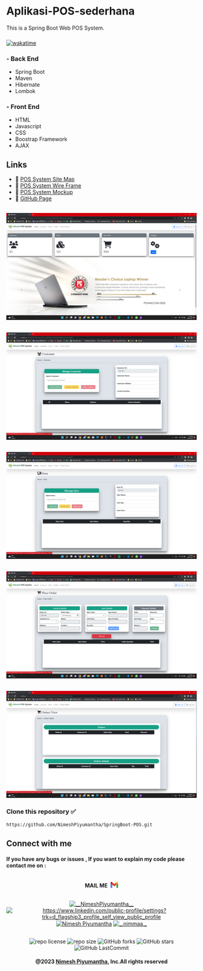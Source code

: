 # Aplikasi-POS-sederhana

This is a Spring Boot Web POS System.
###
[![wakatime](https://wakatime.com/badge/user/bde2acba-42bd-46e8-a905-d74c6f260407/project/235dfe67-9073-43f9-83e1-a9a0f500f367.svg)](https://wakatime.com/badge/user/bde2acba-42bd-46e8-a905-d74c6f260407/project/235dfe67-9073-43f9-83e1-a9a0f500f367)
### - Back End
* Spring Boot
* Maven
* Hibernate
* Lombok

### - Front End
* HTML
* Javascript
* CSS
* Boostrap Framework
* AJAX


## Links
* 🔗 <a href="https://www.gloomaps.com/bsC9rMgdrG" target="_blank">POS System Site Map</a>
* 🔗 <a href="https://wireframe.cc/US4npz" target="_blank">POS System Wire Frame</a>
* 🔗 <a href="https://www.figma.com/file/97Vfr3yzTFQ57NZQbhxICO/POS-System-SPA" target="_blank">POS System Mockup</a>
* 🔗 <a href="[https://nimeshpiyumantha.github.io/SpringBoot-POS/POS_FrontEnd/](https://github.com/bbrsoft/Aplikasi-POS-sederhana)" target="_blank">GitHub Page</a>

##
![alt text](https://github.com/NimeshPiyumantha/Web-POS/blob/master/assets/images/ui/Screenshot%20(213).png)


##
![alt text](https://github.com/NimeshPiyumantha/Web-POS/blob/master/assets/images/ui/Screenshot%20(214).png)


##
![alt text](https://github.com/NimeshPiyumantha/Web-POS/blob/master/assets/images/ui/Screenshot%20(215).png)


##
![alt text](https://github.com/NimeshPiyumantha/Web-POS/blob/master/assets/images/ui/Screenshot%20(216).png)

##
![alt text](https://github.com/NimeshPiyumantha/Web-POS/blob/master/assets/images/ui/Screenshot%20(217).png)


###  
### Clone this repository ✅
```md
https://github.com/NimeshPiyumantha/SpringBoot-POS.git
```
##  Connect with me
#### If you have any bugs or issues , If you want to explain my code please contact me on :
<div align="center">
 <br><b>MAIL ME</b>&nbsp;
  <a href="mailto:nimeshpiyumantha11@gmail.com">
      <img width="20px" src="https://github.com/NimeshPiyumantha/red-alpha/blob/main/gmail.svg" />
  </a></p>

 </div>


##
<p align="center">
<a href="https://twitter.com/NPiyumantha60"><img align="center" src="https://raw.githubusercontent.com/rahuldkjain/github-profile-readme-generator/master/src/images/icons/Social/twitter.svg" alt="__NimeshPiyumantha__" height="30" width="40" /></a>
<a href="https://www.linkedin.com/in/nimesh-piyumantha-33736a222" target="blank"><img align="center" src="https://raw.githubusercontent.com/rahuldkjain/github-profile-readme-generator/master/src/images/icons/Social/linked-in-alt.svg" alt="https://www.linkedin.com/public-profile/settings?trk=d_flagship3_profile_self_view_public_profile" height="30" width="40" /></a>
<a href="https://www.facebook.com/profile.php?id=100025931563090" target="blank"><img align="center" src="https://raw.githubusercontent.com/rahuldkjain/github-profile-readme-generator/master/src/images/icons/Social/facebook.svg" alt="Nimesh Piyumantha" height="30" width="40" /></a>
<a href="https://www.instagram.com/_.nimmaa._/" target="blank"><img align="center" src="https://raw.githubusercontent.com/rahuldkjain/github-profile-readme-generator/master/src/images/icons/Social/instagram.svg" alt="_.nimmaa._" height="30" width="40" /></a>
</p>

##
<div align="center">

![repo license](https://img.shields.io/github/license/NimeshPiyumantha/SpringBoot-POS?&labelColor=black&color=3867d6&style=for-the-badge)
![repo size](https://img.shields.io/github/repo-size/NimeshPiyumantha/SpringBoot-POS?label=Repo%20Size&style=for-the-badge&labelColor=black&color=20bf6b)
![GitHub forks](https://img.shields.io/github/forks/NimeshPiyumantha/SpringBoot-POS?&labelColor=black&color=0fb9b1&style=for-the-badge)
![GitHub stars](https://img.shields.io/github/stars/NimeshPiyumantha/SpringBoot-POS?&labelColor=black&color=f7b731&style=for-the-badge)
![GitHub LastCommit](https://img.shields.io/github/last-commit/NimeshPiyumantha/SpringBoot-POS?logo=github&labelColor=black&color=d1d8e0&style=for-the-badge)
</div>

<div align="center">

#### @2023 [Nimesh Piyumantha](https://github.com/NimeshPiyumantha/), Inc.All rights reserved
</div>
